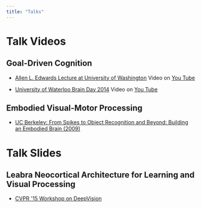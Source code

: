 ```yaml
---
title: "Talks"
---
```


# Talk Videos

## Goal-Driven Cognition

* [Allen L. Edwards Lecture at University of Washington](http://www.washington.edu/alumni/learn/psychology/2014lectures.html) Video on [You Tube](https://www.youtube.com/watch?v=4Oeu3D_GeJg)

* [University of Waterloo Brain Day 2014](https://uwaterloo.ca/centre-for-theoretical-neuroscience/events/april-2014-waterloo-brain-day) Video on [You Tube](https://www.youtube.com/watch?v=c4eUrmiplGI&feature=youtu.be)

## Embodied Visual-Motor Processing

* [UC Berkeley: From Spikes to Object Recognition and Beyond: Building an Embodied Brain (2009)](https://archive.org/details/ucb_icbs_2009_11_13_Randy_OReilly)

# Talk Slides

## Leabra Neocortical Architecture for Learning and Visual Processing

* [CVPR '15 Workshop on DeepVision](https://deepvision.data61.csiro.au/2015/index.html)


